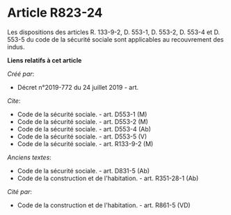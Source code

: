 # Article R823-24

Les dispositions des articles R. 133-9-2, D. 553-1, D. 553-2, D. 553-4 et D. 553-5 du code de la sécurité sociale sont
applicables au recouvrement des indus.

**Liens relatifs à cet article**

_Créé par_:

  - Décret n°2019-772 du 24 juillet 2019 - art.

_Cite_:

  - Code de la sécurité sociale. - art. D553-1 (M)
  - Code de la sécurité sociale. - art. D553-2 (M)
  - Code de la sécurité sociale. - art. D553-4 (Ab)
  - Code de la sécurité sociale. - art. D553-5 (V)
  - Code de la sécurité sociale. - art. R133-9-2 (M)

_Anciens textes_:

  - Code de la sécurité sociale. - art. D831-5 (Ab)
  - Code de la construction et de l'habitation. - art. R351-28-1 (Ab)

_Cité par_:

  - Code de la construction et de l'habitation. - art. R861-5 (VD)
